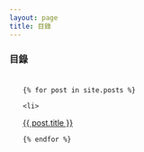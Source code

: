 ```yaml
---
layout: page
title: 目錄
---
```

### 目錄<br><br>

<!-- Posts Title List-->
<ul>

	{% for post in site.posts %}

	<li>
   <a href="{% if site.baseurl == '/' %}{{ post.url }}{% else %}{{ post.url | prepend: site.baseurl }}{% endif %}">{{ post.title }}</a>
	</li>

	{% endfor %}

</ul>

<br>